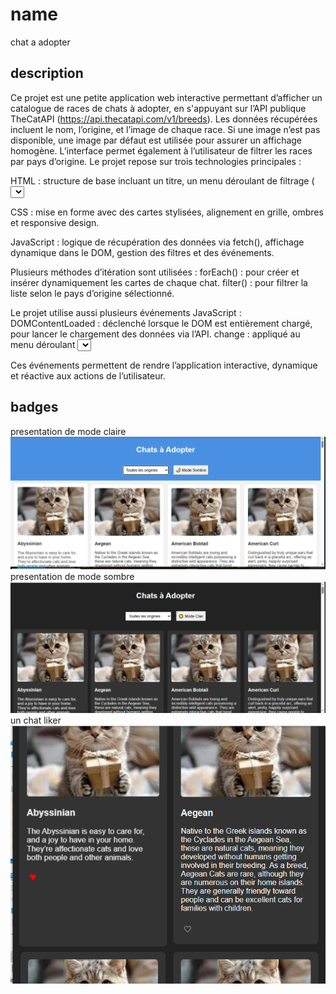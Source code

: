 # name
chat a adopter
## description
Ce projet est une petite application web interactive permettant d’afficher un catalogue de races de chats à adopter, en s'appuyant sur l’API publique TheCatAPI (https://api.thecatapi.com/v1/breeds). Les données récupérées incluent le nom, l’origine, et l’image de chaque race. Si une image n’est pas disponible, une image par défaut est utilisée pour assurer un affichage homogène. L’interface permet également à l’utilisateur de filtrer les races par pays d’origine.
Le projet repose sur trois technologies principales :

HTML : structure de base incluant un titre, un menu déroulant de filtrage (<select>), et un conteneur principal pour les cartes de chats.

CSS : mise en forme avec des cartes stylisées, alignement en grille, ombres et responsive design.

JavaScript : logique de récupération des données via fetch(), affichage dynamique dans le DOM, gestion des filtres et des événements.

Plusieurs méthodes d’itération sont utilisées :
forEach() : pour créer et insérer dynamiquement les cartes de chaque chat.
filter() : pour filtrer la liste selon le pays d’origine sélectionné.

Le projet utilise aussi plusieurs événements JavaScript :
DOMContentLoaded : déclenché lorsque le DOM est entièrement chargé, pour lancer le chargement des données via l’API.
change : appliqué au menu déroulant <select> pour détecter un changement de sélection et filtrer les chats affichés.
click : utilisé pour gérer des interactions possibles avec les cartes (par exemple, pour liker un chat).
toggle : utilisé pour activer/désactiver un affichage (ex. : mode sombre).

Ces événements permettent de rendre l’application interactive, dynamique et réactive aux actions de l’utilisateur. 
## badges
presentation de mode claire
![alt text](./assets/image.png)
presentation de mode sombre
![alt text](./assets/image-2.png)
un chat liker
![alt text](./assets/image-3.png)